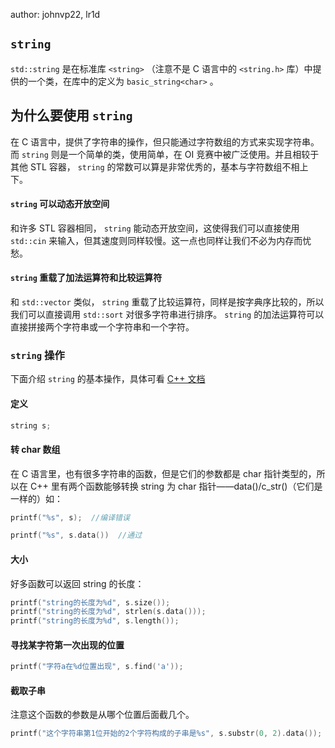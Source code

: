 author: johnvp22, lr1d

##  `string` 

 `std::string` 是在标准库 `<string>` （注意不是 C 语言中的 `<string.h>` 库）中提供的一个类，在库中的定义为 `basic_string<char>` 。

## 为什么要使用 `string` 

在 C 语言中，提供了字符串的操作，但只能通过字符数组的方式来实现字符串。而 `string` 则是一个简单的类，使用简单，在 OI 竞赛中被广泛使用。并且相较于其他 STL 容器， `string` 的常数可以算是非常优秀的，基本与字符数组不相上下。

####  `string` 可以动态开放空间

和许多 STL 容器相同， `string` 能动态开放空间，这使得我们可以直接使用 `std::cin` 来输入，但其速度则同样较慢。这一点也同样让我们不必为内存而忧愁。

####  `string` 重载了加法运算符和比较运算符

和 `std::vector` 类似， `string` 重载了比较运算符，同样是按字典序比较的，所以我们可以直接调用 `std::sort` 对很多字符串进行排序。 `string` 的加法运算符可以直接拼接两个字符串或一个字符串和一个字符。

###  `string` 操作

下面介绍 `string` 的基本操作，具体可看 [C++ 文档](https://zh.cppreference.com/w/cpp/string/basic_string) 

#### 定义

```cpp
string s;
```

#### 转 char 数组

在 C 语言里，也有很多字符串的函数，但是它们的参数都是 char 指针类型的，所以在 C++ 里有两个函数能够转换 string 为 char 指针——data()/c_str()（它们是一样的）如：

```cpp
printf("%s", s);  //编译错误
```

```cpp
printf("%s", s.data())  //通过
```

#### 大小

好多函数可以返回 string 的长度：

```cpp
printf("string的长度为%d", s.size());
printf("string的长度为%d", strlen(s.data()));
printf("string的长度为%d", s.length());
```

#### 寻找某字符第一次出现的位置

```cpp
printf("字符a在%d位置出现", s.find('a'));
```

#### 截取子串

注意这个函数的参数是从哪个位置后面截几个。

```cpp
printf("这个字符串第1位开始的2个字符构成的子串是%s", s.substr(0, 2).data());
```
